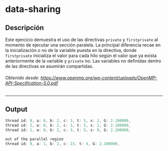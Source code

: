 # data-sharing

## Descripción
Este ejercicio demuestra el uso de las directivas `private` y `firstprivate` al momento de ejecutar una sección paralela. La principal diferencia recae en la inicialización o no de la variable puesta en la directiva, donde `firstprivate` inicializa el valor para cada hilo según el valor que ya exista anteriormente de la variable y `private` no. Las variables no definidas dentro de las directivas se asumirán compartidas.
###### Obtenido desde: https://www.openmp.org/wp-content/uploads/OpenMP-API-Specification-5.0.pdf
---
## Output
```c
thread id: 0, a: 0, b: 2, c: 3, t: 5, s: 2, G: 2.100000, 
thread id: 2, a: 0, b: 2, c: 3, t: 5, s: 2, G: 2.100000, 
thread id: 1, a: 0, b: 2, c: 3, t: 5, s: 8, G: 2.100000, 

out of the parallel region
thread id: 0, a: 1, b: 2, c: 23, t: 4, G: 2.100000,
```